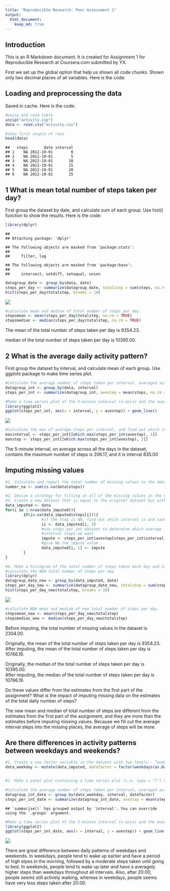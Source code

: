 ```yaml
---
title: "Reproducible Research: Peer Assessment 1"
output: 
  html_document:
    keep_md: true
---
```



## Introduction

This is an R Markdown document. It is created for Assignment 1 for Reproducible Research at Coursera.com submitted by YX.

First we set up the global option that help us shown all code chunks. Shown only two decimal places of all variables.
Here is the code:



## Loading and preprocessing the data
Saved in cache. Here is the code:

```r
#unzip and read table
unzip("activity.zip")
data <- read.csv("activity.csv")

#show first couple of rows
head(data)
```

```
##   steps       date interval
## 1    NA 2012-10-01        0
## 2    NA 2012-10-01        5
## 3    NA 2012-10-01       10
## 4    NA 2012-10-01       15
## 5    NA 2012-10-01       20
## 6    NA 2012-10-01       25
```


## 1 What is mean total number of steps taken per day?
First group the dataset by date, and calculate sum of each group. Use hist() function to show the results. Here is the code:

```r
library(dplyr)
```

```
## 
## Attaching package: 'dplyr'
```

```
## The following objects are masked from 'package:stats':
## 
##     filter, lag
```

```
## The following objects are masked from 'package:base':
## 
##     intersect, setdiff, setequal, union
```

```r
datagroup_date <- group_by(data, date)
steps_per_day <- summarize(datagroup_date, totalstep = sum(steps, na.rm = TRUE))
hist(steps_per_day$totalstep, breaks = 10)
```

![](PA1_template_files/figure-html/meanperday-1.png)<!-- -->

```r
#calculate mean and median of total number of steps per day.
stepsmean <- mean(steps_per_day$totalstep, na.rm = TRUE)
stepsmedian <- median(steps_per_day$totalstep, na.rm = TRUE)
```
The mean of the total number of steps taken per day is 9354.23.

median of the total number of steps taken per day is 10395.00.


## 2 What is the average daily activity pattern?
First group the dataset by interval, and calculate mean of each group. Use ggplots package to make time series plot.

```r
#Calculate the average number of steps taken per interval, averaged across all days
datagroup_int <- group_by(data, interval)
steps_per_int <- summarize(datagroup_int, avestep = mean(steps, na.rm = TRUE))

#Make a time series plot of the 5-minute interval (x-axis) and the average number of steps taken (y-axis)
library(ggplot2)
ggplot(steps_per_int, aes(x = interval, y = avestep)) + geom_line()
```

![](PA1_template_files/figure-html/aveint-1.png)<!-- -->

```r
#Calculate the max of average steps per interval, and find out which interval
maxinterval <- steps_per_int[[which.max(steps_per_int$avestep), 1]]
maxstep <- steps_per_int[[which.max(steps_per_int$avestep), 2]]
```
The 5-minute interval, on average across all the days in the dataset, contains the maximum number of steps is 206.17, and it is interval 835.00


## Imputing missing values

```r
#1. Calculate and report the total number of missing values in the dataset.
number_na <- sum(is.na(data$steps))

#2. Devise a strategy for filling in all of the missing values in the dataset. 
#3. Create a new dataset that is equal to the original dataset but with the missing data filled in.
data_imputed <- data
for(i in 1:nrow(data_imputed)){
        if(is.na(data_imputed$steps[i])){
                #if the step is NA, find out which interval is and save in ii
                ii <- data_imputed[i, 3]
                #use steps_per_int dataset to determine which average 
                #interval steps we want
                impute <- steps_per_int$avestep[steps_per_int$interval == ii]
                #give NA the impute value
                data_imputed[i, 1] <- impute
        }
}

#4. Make a histogram of the total number of steps taken each day and Calculate and report the mean and median total number of steps taken per day.
#calculate the NEW total number of steps per day
library(dplyr)
datagroup_date_new <- group_by(data_imputed, date)
steps_per_day_new <- summarize(datagroup_date_new, totalstep = sum(steps, na.rm = TRUE))
hist(steps_per_day_new$totalstep, breaks = 10)
```

![](PA1_template_files/figure-html/imputing-1.png)<!-- -->

```r
#calculate NEW mean and mediam of new total number of steps per day.
stepsmean_new <- mean(steps_per_day_new$totalstep)
stepsmedian_new <- median(steps_per_day_new$totalstep)
```
Before imputing, the total number of missing values in the dataset is 2304.00.
  
Originally, the mean of the total number of steps taken per day is 9354.23.  
After imputing, the mean of the total number of steps taken per day is 10766.19.

Originally, the median of the total number of steps taken per day is 10395.00.  
After imputing, the median of the total number of steps taken per day is 10766.19.
  

Do these values differ from the estimates from the first part of the assignment? What is the impact of imputing missing data on the estimates of the total daily number of steps?
  
The new mean and median of total number of steps are different from the estimates from the first part of the assignment, and they are more than the estimates before imputing missing values. Because we fill out the average interval steps into the missing places, the average of steps will be more.


## Are there differences in activity patterns between weekdays and weekends?


```r
#1. Create a new factor variable in the dataset with two levels – “weekday” and “weekend” indicating whether a given date is a weekday or weekend day.
data_weekday <- mutate(data_imputed, datefactor = factor(weekdays(as.Date(date,), ab = TRUE) %in% c("Sun", "Sat"), labels = c("Weekday", "Weekend")))


#2. Make a panel plot containing a time series plot (i.e. type = "l") of the 5-minute interval (x-axis) and the average number of steps taken, averaged across all weekday days or weekend days (y-axis).

#Calculate the average number of steps taken per interval, averaged across all weekday and weekend
datagroup_int_date <- group_by(data_weekday, interval, datefactor)
steps_per_int_date <- summarize(datagroup_int_date, avestep = mean(steps, na.rm = TRUE))
```

```
## `summarise()` has grouped output by 'interval'. You can override using the `.groups` argument.
```

```r
#Make a time series plot of the 5-minute interval (x-axis) and the average number of steps taken for weekdays and weekends (y-axis)
library(ggplot2)
ggplot(steps_per_int_date, aes(x = interval, y = avestep)) + geom_line() + facet_grid(datefactor ~ .)
```

![](PA1_template_files/figure-html/week-1.png)<!-- -->


There are great difference between daily patterns of weekdays and weekends. In weekdays, people tend to wake up earlier and have a period of high stpes in the morning, followed by a moderate steps taken until going to bed. In weekends, people tend to wake up later and have a averagely higher steps than weekdays throughout all intervals. Also, after 20:00, people seems still actively walking, whereas in weekdays, people seems have very less steps taken after 20:00.

